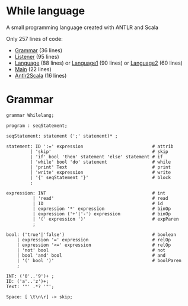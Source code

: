 While language
=====

  A small programming language created with ANTLR and Scala

Only 257 lines of code:

  - [Grammar](src/whilelang/Whilelang.g4) (36 lines)
  - [Listener](src/whilelang/MyListener.scala) (95 lines)
  - [Language](src/whilelang/Language.scala) (88 lines) or [Language1](src/whilelang/Language1.scala) (90 lines) or [Language2](src/whilelang/Language2.scala) (60 lines)
  - [Main](src/whilelang/Main.scala) (22 lines)
  - [Antlr2Scala](src/whilelang/Antlr2Scala.scala) (16 lines)

Grammar
====

```antlr
grammar Whilelang;

program : seqStatement;

seqStatement: statement (';' statement)* ;

statement: ID ':=' expression                          # attrib
         | 'skip'                                      # skip
         | 'if' bool 'then' statement 'else' statement # if
         | 'while' bool 'do' statement                 # while
         | 'print' Text                                # print
         | 'write' expression                          # write
         | '{' seqStatement '}'                        # block
         ;

expression: INT                                        # int
          | 'read'                                     # read
          | ID                                         # id
          | expression '*' expression                  # binOp
          | expression ('+'|'-') expression            # binOp
          | '(' expression ')'                         # expParen
          ;

bool: ('true'|'false')                                 # boolean
    | expression '=' expression                        # relOp
    | expression '<=' expression                       # relOp
    | 'not' bool                                       # not
    | bool 'and' bool                                  # and
    | '(' bool ')'                                     # boolParen
    ;

INT: ('0'..'9')+ ;
ID: ('a'..'z')+;
Text: '"' .*? '"';

Space: [ \t\n\r] -> skip;
```
